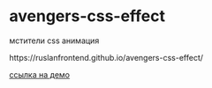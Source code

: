 # avengers-css-effect
мстители css анимация
<p>https://ruslanfrontend.github.io/avengers-css-effect/</p>
<a href "https://ruslanfrontend.github.io/avengers-css-effect/">ссылка на демо</a>